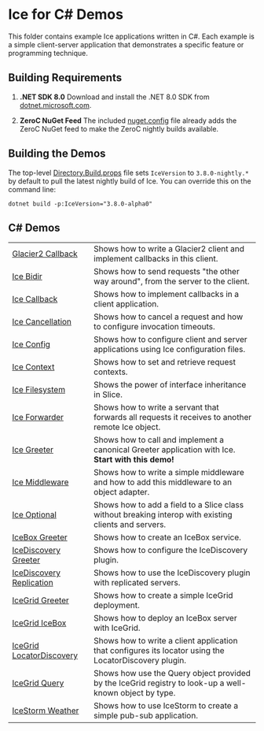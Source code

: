 # Ice for C# Demos

This folder contains example Ice applications written in C#. Each example is a simple client-server application that
demonstrates a specific feature or programming technique.

## Building Requirements

1. **.NET SDK 8.0**
   Download and install the .NET 8.0 SDK from
   [dotnet.microsoft.com](https://dotnet.microsoft.com/en-us/download/dotnet).

2. **ZeroC NuGet Feed**
   The included [nuget.config](./nuget.config) file already adds the ZeroC NuGet feed to make
   the ZeroC nightly builds available.

## Building the Demos

The top-level [Directory.Build.props](./Directory.Build.props) file sets `IceVersion` to
`3.8.0-nightly.*` by default to pull the latest nightly build of Ice.
You can override this on the command line:

```shell
dotnet build -p:IceVersion="3.8.0-alpha0"
```

## C# Demos

|                                            |                                                                                                                                     |
|--------------------------------------------|-------------------------------------------------------------------------------------------------------------------------------------|
| [Glacier2 Callback](./Glacier2/Callback/)  | Shows how to write a Glacier2 client and implement callbacks in this client.                                                        |
| [Ice Bidir](./Ice/Bidir/)                  | Shows how to send requests "the other way around", from the server to the client.                                                   |
| [Ice Callback](./Ice/Callback/)            | Shows how to implement callbacks in a client application.                                                                           |
| [Ice Cancellation](./Ice/Cancellation/)    | Shows how to cancel a request and how to configure invocation timeouts.                                                             |
| [Ice Config](./Ice/Config/)                | Shows how to configure client and server applications using Ice configuration files.                                                |
| [Ice Context](./Ice/Context/)              | Shows how to set and retrieve request contexts.                                                                                     |
| [Ice Filesystem](./Ice/Filesystem/)        | Shows the power of interface inheritance in Slice.                                                                                  |
| [Ice Forwarder](./Ice/Forwarder/)          | Shows how to write a servant that forwards all requests it receives to another remote Ice object.                                   |
| [Ice Greeter](./Ice/Greeter/)              | Shows how to call and implement a canonical Greeter application with Ice. **Start with this demo!**                                 |
| [Ice Middleware](./Ice/Middleware/)        | Shows how to write a simple middleware and how to add this middleware to an object adapter.                                         |
| [Ice Optional](./Ice/Optional/)            | Shows how to add a field to a Slice class without breaking interop with existing clients and servers.                               |
| [IceBox Greeter](./IceBox/Greeter/)        | Shows how to create an IceBox service.                                                                                              |
| [IceDiscovery Greeter](./IceDiscovery/Greeter/) | Shows how to configure the IceDiscovery plugin.                                                                                |
| [IceDiscovery Replication](./IceDiscovery/Replication/) | Shows how to use the IceDiscovery plugin with replicated servers.                                                      |
| [IceGrid Greeter](./IceGrid/Greeter)       | Shows how to create a simple IceGrid deployment.                                                                                    |
| [IceGrid IceBox](./IceGrid/IceBox/)        | Shows how to deploy an IceBox server with IceGrid.                                                                                  |
| [IceGrid LocatorDiscovery](./IceGrid/LocatorDiscovery/) | Shows how to write a client application that configures its locator using the LocatorDiscovery plugin.                 |
| [IceGrid Query](./IceGrid/Query/)          | Shows how use the Query object provided by the IceGrid registry to look-up a well-known object by type.                             |
| [IceStorm Weather](./IceStorm/Weather/)    | Shows how to use IceStorm to create a simple pub-sub application.                                                                   |
